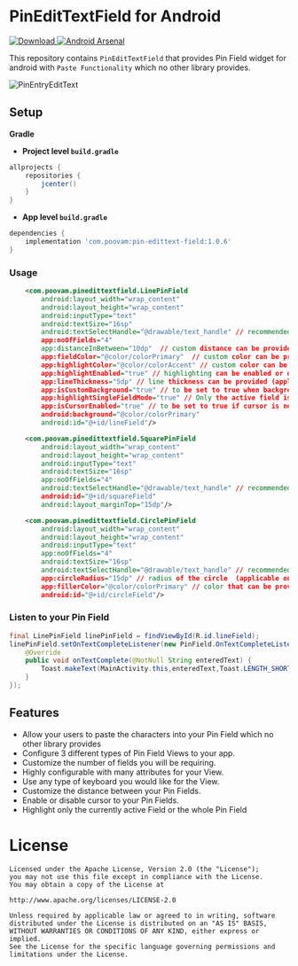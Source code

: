 # PinEditTextField for Android

 [ ![Download](https://api.bintray.com/packages/poovamraj/Android-Pin-Field/PinEditTextField/images/download.svg) ](https://bintray.com/poovamraj/Android-Pin-Field/PinEditTextField/_latestVersion)[![Android Arsenal]( https://img.shields.io/badge/Android%20Arsenal-PinEditTextField-green.svg?style=flat )]( https://android-arsenal.com/details/1/7051 )
 
This repository contains `PinEditTextField` that provides Pin Field widget for android with `Paste Functionality`
which no other library provides.


![PinEntryEditText](https://media.giphy.com/media/1rL2WFYucy6AF1Y4L4/giphy.gif)

## Setup

**Gradle**

- **Project level `build.gradle`**
```gradle
allprojects {
    repositories {
        jcenter()
    }
}
```
- **App level `build.gradle`**
```gradle
dependencies {
    implementation 'com.poovam:pin-edittext-field:1.0.6'
}
```

### Usage

```xml
    <com.poovam.pinedittextfield.LinePinField
        android:layout_width="wrap_content"
        android:layout_height="wrap_content"
        android:inputType="text"
        android:textSize="16sp"                                              
        android:textSelectHandle="@drawable/text_handle" // recommended
        app:noOfFields="4"              
        app:distanceInBetween="10dp"  // custom distance can be provided in between fields (applicable to all types of Pin Fields)                                               
        app:fieldColor="@color/colorPrimary"  // custom color can be provided (applicable to all types of Pin Fields)
        app:highlightColor="@color/colorAccent" // custom color can be provided (applicable to all types of Pin Fields)
        app:highlightEnabled="true" // highlighting can be enabled or disabled (applicable to all types of Pin Fields)
        app:lineThickness="5dp" // line thickness can be provided (applicable to all types of Pin Fields)                                              
        app:isCustomBackground="true" // to be set to true when background is set (applicable to all types of Pin Fields)
        app:highlightSingleFieldMode="true" // Only the active field is highlighted (applicable to all types of Pin Fields)
        app:isCursorEnabled="true" // to be set to true if cursor is needed (applicable to only Square and Line Pin Fields)   
        android:background="@color/colorPrimary"
        android:id="@+id/lineField"/>

    <com.poovam.pinedittextfield.SquarePinField
        android:layout_width="wrap_content"
        android:layout_height="wrap_content"
        android:inputType="text"
        android:textSize="16sp"
        app:noOfFields="4"                                                
        android:textSelectHandle="@drawable/text_handle" // recommended
        android:id="@+id/squareField"
        android:layout_marginTop="15dp"/>

    <com.poovam.pinedittextfield.CirclePinField
        android:layout_width="wrap_content"
        android:layout_height="wrap_content"
        android:inputType="text"
        app:noOfFields="4"                                                
        android:textSize="16sp"
        android:textSelectHandle="@drawable/text_handle" // recommended
        app:circleRadius="15dp" // radius of the circle  (applicable only to Circle Pin Field)                                               
        app:fillerColor="@color/colorPrimary" // color that can be provided inside circle  (applicable only to Circle Pin Field)
        android:id="@+id/circleField"/>
```

### Listen to your Pin Field

```java
final LinePinField linePinField = findViewById(R.id.lineField);
linePinField.setOnTextCompleteListener(new PinField.OnTextCompleteListener() {
    @Override
    public void onTextComplete(@NotNull String enteredText) {
        Toast.makeText(MainActivity.this,enteredText,Toast.LENGTH_SHORT).show();
    }
});
```

## Features

- Allow your users to paste the characters into your Pin Field which no other library provides
- Configure 3 different types of Pin Field Views to your app.
- Customize the number of fields you will be requiring.
- Highly configurable with many attributes for your View.
- Use any type of keyboard you would like for the View.
- Customize the distance between your Pin Fields.
- Enable or disable cursor to your Pin Fields.
- Highlight only the currently active Field or the whole Pin Field

License
=======

    Licensed under the Apache License, Version 2.0 (the "License");
    you may not use this file except in compliance with the License.
    You may obtain a copy of the License at

    http://www.apache.org/licenses/LICENSE-2.0

    Unless required by applicable law or agreed to in writing, software
    distributed under the License is distributed on an "AS IS" BASIS,
    WITHOUT WARRANTIES OR CONDITIONS OF ANY KIND, either express or implied.
    See the License for the specific language governing permissions and
    limitations under the License.
